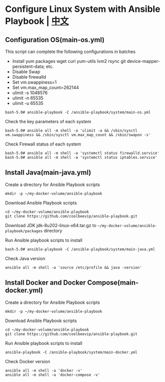 # Configure Linux System with Ansible Playbook | [中文](README_ZH.md)

## Configuration OS(main-os.yml)

This script can complete the following configurations in batches

* Install yum packages wget curl yum-utils lvm2 rsync git device-mapper-persistent-data; etc.
* Disable Swap
* Disable firewalld
* Set vm.swappiness=1
* Set vm.max_map_count=262144
* ulimit -s 1048576
* ulimit -n 65535
* ulimit -u 65535

```shell
bash-5.0# ansible-playbook -C /ansible-playbook/system/main-os.yml
```

Check the key parameters of each system

```shell
bash-5.0# ansible all -m shell -a 'ulimit -a && /sbin/sysctl vm.swappiness && /sbin/sysctl vm.max_map_count && /sbin/swapon -s'
```

Check Firewall status of each system

```shell
bash-5.0# ansible all -m shell -a 'systemctl status firewalld.service'
bash-5.0# ansible all -m shell -a 'systemctl status iptables.service'
```

## Install Java(main-java.yml)

Create a directory for Ansible Playbook scripts

```shell
mkdir -p ~/my-docker-volume/ansible-playbook
```

Download Ansible Playbook scripts

```shell
cd ~/my-docker-volume/ansible-playbook
git clone https://github.com/coolbeevip/ansible-playbook.git
```

Download JDK jdk-8u202-linux-x64.tar.gz to `~/my-docker-volume/ansible-playbook/packages` directory

Run Ansible playbook scripts to install

```shell
bash-5.0# ansible-playbook -C /ansible-playbook/system/main-java.yml
```

Check Java version

```shell
ansible all -m shell -a 'source /etc/profile && java -version'
```

## Install Docker and Docker Compose(main-docker.yml)

Create a directory for Ansible Playbook scripts

```shell
mkdir -p ~/my-docker-volume/ansible-playbook
```

Download Ansible Playbook scripts

```shell
cd ~/my-docker-volume/ansible-playbook
git clone https://github.com/coolbeevip/ansible-playbook.git
```

Run Ansible playbook scripts to install

```shell
ansible-playbook -C /ansible-playbook/system/main-docker.yml
```

Check Docker version

```shell
ansible all -m shell -a 'docker -v'
ansible all -m shell -a 'docker-compose -v'
```
